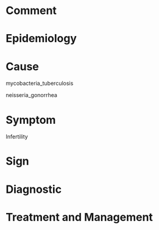 # Comment

# Epidemiology

# Cause

mycobacteria_tuberculosis

neisseria_gonorrhea

# Symptom

Infertility

# Sign

# Diagnostic

# Treatment and Management
